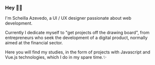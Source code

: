 ### Hey 👋🏼

I'm Scheilla Azevedo, a UI / UX designer passionate about web development. 

Currently I dedicate myself to "get projects off the drawing board", from entrepreneurs who seek the development of a digital product, normally aimed at the financial sector.

Here you will find my studies, in the form of projects with Javascript and Vue.js technologies, which I do in my spare time.✨

